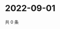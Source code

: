 # 2022-09-01

共 0 条

<!-- BEGIN WEIBO -->
<!-- 最后更新时间 Thu Sep 01 2022 14:27:58 GMT+0800 (China Standard Time) -->

<!-- END WEIBO -->
